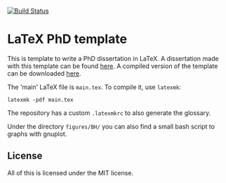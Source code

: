 [![Build Status](https://github.com/wpoely86/PhD-template/workflows/Build%20and%20publish%20PDF%20files/badge.svg)](https://github.com/wpoely86/PhD-template/actions)

LaTeX PhD template
==================

This is template to write a PhD dissertation in LaTeX. A dissertation made with
this template can be found [here](http://lib.ugent.be/catalog/pug01:6933577).
A compiled version of the template can be downloaded [here](https://wpoely86.github.io/PhD-template/main.pdf).

The 'main' LaTeX file is `main.tex`. To compile it, use `latexmk`:
```
latexmk -pdf main.tex
```
The repository has a custom `.latexmkrc` to also generate the glossary.

Under the directory `figures/BH/` you can also find a small bash script to 
graphs with gnuplot.

License
-------
All of this is licensed under the MIT license.

